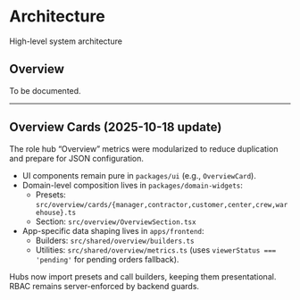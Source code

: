 # Architecture

High-level system architecture

## Overview

To be documented.

---

## Overview Cards (2025-10-18 update)

The role hub “Overview” metrics were modularized to reduce duplication and prepare for JSON configuration.

- UI components remain pure in `packages/ui` (e.g., `OverviewCard`).
- Domain-level composition lives in `packages/domain-widgets`:
  - Presets: `src/overview/cards/{manager,contractor,customer,center,crew,warehouse}.ts`
  - Section: `src/overview/OverviewSection.tsx`
- App-specific data shaping lives in `apps/frontend`:
  - Builders: `src/shared/overview/builders.ts`
  - Utilities: `src/shared/overview/metrics.ts` (uses `viewerStatus === 'pending'` for pending orders fallback).

Hubs now import presets and call builders, keeping them presentational. RBAC remains server-enforced by backend guards.
